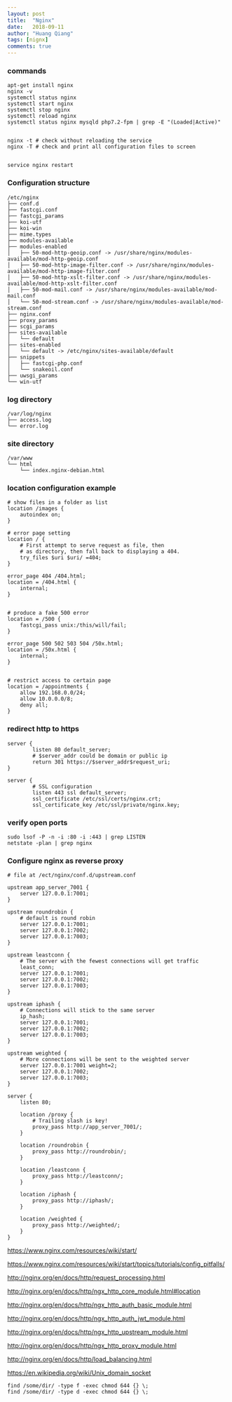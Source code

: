 ```yaml
---
layout: post
title:  "Nginx"
date:   2018-09-11
author: "Huang Qiang"
tags: [nignx]
comments: true
---
```


### commands

```
apt-get install nginx
nginx -v
systemctl status nginx
systemctl start nginx
systemctl stop nginx
systemctl reload nginx
systemctl status nginx mysqld php7.2-fpm | grep -E "(Loaded|Active)"


nginx -t # check without reloading the service
nginx -T # check and print all configuration files to screen


service nginx restart

```

### Configuration structure

```
/etc/nginx
├── conf.d
├── fastcgi.conf
├── fastcgi_params
├── koi-utf
├── koi-win
├── mime.types
├── modules-available
├── modules-enabled
│   ├── 50-mod-http-geoip.conf -> /usr/share/nginx/modules-available/mod-http-geoip.conf
│   ├── 50-mod-http-image-filter.conf -> /usr/share/nginx/modules-available/mod-http-image-filter.conf
│   ├── 50-mod-http-xslt-filter.conf -> /usr/share/nginx/modules-available/mod-http-xslt-filter.conf
│   ├── 50-mod-mail.conf -> /usr/share/nginx/modules-available/mod-mail.conf
│   └── 50-mod-stream.conf -> /usr/share/nginx/modules-available/mod-stream.conf
├── nginx.conf
├── proxy_params
├── scgi_params
├── sites-available
│   └── default
├── sites-enabled
│   └── default -> /etc/nginx/sites-available/default
├── snippets
│   ├── fastcgi-php.conf
│   └── snakeoil.conf
├── uwsgi_params
└── win-utf
```

### log directory

```
/var/log/nginx
├── access.log
└── error.log
```

### site directory

```
/var/www
└── html
    └── index.nginx-debian.html
```

### location configuration example

```
# show files in a folder as list
location /images {
	autoindex on;
}

# error page setting
location / {
    # First attempt to serve request as file, then
    # as directory, then fall back to displaying a 404.
    try_files $uri $uri/ =404;
}

error_page 404 /404.html;
location = /404.html {
	internal;
}


# produce a fake 500 error
location = /500 {
	fastcgi_pass unix:/this/will/fail;
}

error_page 500 502 503 504 /50x.html;
location = /50x.html {
	internal;
}


# restrict access to certain page
location = /appointments {
	allow 192.168.0.0/24;
	allow 10.0.0.0/8;
	deny all;
}

```

### redirect http to https

```
server {
        listen 80 default_server;
        # $server_addr could be domain or public ip
        return 301 https://$server_addr$request_uri;
}

server {
        # SSL configuration
        listen 443 ssl default_server;
        ssl_certificate /etc/ssl/certs/nginx.crt;
        ssl_certificate_key /etc/ssl/private/nginx.key;
```

### verify open ports

```
sudo lsof -P -n -i :80 -i :443 | grep LISTEN
netstate -plan | grep nginx
```

### Configure nginx as reverse proxy

```
# file at /ect/nginx/conf.d/upstream.conf

upstream app_server_7001 {
    server 127.0.0.1:7001;
}

upstream roundrobin {
    # default is round robin
    server 127.0.0.1:7001;
    server 127.0.0.1:7002;
    server 127.0.0.1:7003;
}

upstream leastconn {
    # The server with the fewest connections will get traffic
    least_conn;
    server 127.0.0.1:7001;
    server 127.0.0.1:7002;
    server 127.0.0.1:7003;
}

upstream iphash {
    # Connections will stick to the same server
    ip_hash;
    server 127.0.0.1:7001;
    server 127.0.0.1:7002;
    server 127.0.0.1:7003;
}

upstream weighted {
    # More connections will be sent to the weighted server
    server 127.0.0.1:7001 weight=2;
    server 127.0.0.1:7002;
    server 127.0.0.1:7003;
}

server {
    listen 80;

    location /proxy {
        # Trailing slash is key!
        proxy_pass http://app_server_7001/;
    }

    location /roundrobin {
        proxy_pass http://roundrobin/;
    }

    location /leastconn {
        proxy_pass http://leastconn/;
    }

    location /iphash {
        proxy_pass http://iphash/;
    }

    location /weighted {
        proxy_pass http://weighted/;
    }
}

```



https://www.nginx.com/resources/wiki/start/

https://www.nginx.com/resources/wiki/start/topics/tutorials/config_pitfalls/

http://nginx.org/en/docs/http/request_processing.html

http://nginx.org/en/docs/http/ngx_http_core_module.html#location

http://nginx.org/en/docs/http/ngx_http_auth_basic_module.html

http://nginx.org/en/docs/http/ngx_http_auth_jwt_module.html

http://nginx.org/en/docs/http/ngx_http_upstream_module.html

http://nginx.org/en/docs/http/ngx_http_proxy_module.html

http://nginx.org/en/docs/http/load_balancing.html

https://en.wikipedia.org/wiki/Unix_domain_socket

```
find /some/dir/ -type f -exec chmod 644 {} \;
find /some/dir/ -type d -exec chmod 644 {} \;
```